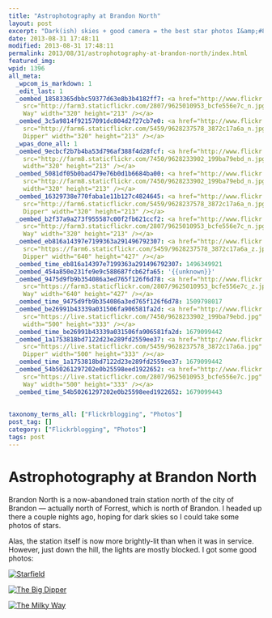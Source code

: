 ```yaml
---
title: "Astrophotography at Brandon North"
layout: post
excerpt: "Dark(ish) skies + good camera = the best star photos I&amp;#8217;ve gotten to date."
date: 2013-08-31 17:48:11
modified: 2013-08-31 17:48:11
permalink: 2013/08/31/astrophotography-at-brandon-north/index.html
featured_img: 
wpid: 1396
all_meta: 
  _wpcom_is_markdown: 1
  _edit_last: 1
  _oembed_18583365dbbc59377d63e8b3b4182ff7: <a href="http://www.flickr.com/photos/pj/9625010953/"><img
    src="http://farm3.staticflickr.com/2807/9625010953_bcfe556e7c_n.jpg" alt="The Milky
    Way" width="320" height="213" /></a>
  _oembed_3c5a9814f92157091dc804d2f27cb7e0: <a href="http://www.flickr.com/photos/pj/9628237578/"><img
    src="http://farm6.staticflickr.com/5459/9628237578_3872c17a6a_n.jpg" alt="The Big
    Dipper" width="320" height="213" /></a>
  _wpas_done_all: 1
  _oembed_9ecbcf2b7b4ba53d796af388f4d28fcf: <a href="http://www.flickr.com/photos/pj/9628233902/"><img
    src="http://farm8.staticflickr.com/7450/9628233902_199ba79ebd_n.jpg" alt="Starfield"
    width="320" height="213" /></a>
  _oembed_5081df05b0bad479e76b0d1b6684ba00: <a href="http://www.flickr.com/photos/pj/9628233902/"><img
    src="http://farm8.staticflickr.com/7450/9628233902_199ba79ebd_n.jpg" alt="Starfield"
    width="320" height="213" /></a>
  _oembed_16329738e770faba1e11b127c4824645: <a href="http://www.flickr.com/photos/pj/9628237578/"><img
    src="http://farm6.staticflickr.com/5459/9628237578_3872c17a6a_n.jpg" alt="The Big
    Dipper" width="320" height="213" /></a>
  _oembed_b2f37a9a273f955587c00f2fb621ccf2: <a href="http://www.flickr.com/photos/pj/9625010953/"><img
    src="http://farm3.staticflickr.com/2807/9625010953_bcfe556e7c_n.jpg" alt="The Milky
    Way" width="320" height="213" /></a>
  _oembed_eb816a14397e7199363a291496792307: <a href="http://www.flickr.com/photos/pj/9628237578/"><img
    src="https://farm6.staticflickr.com/5459/9628237578_3872c17a6a_z.jpg" alt="The Big
    Dipper" width="640" height="427" /></a>
  _oembed_time_eb816a14397e7199363a291496792307: 1496349921
  _oembed_454a850e231fe9e9c588687fcb62fa65: '{{unknown}}'
  _oembed_9475d9fb9b354086a3ed765f126f6d78: <a href="http://www.flickr.com/photos/pj/9625010953/"><img
    src="https://farm3.staticflickr.com/2807/9625010953_bcfe556e7c_z.jpg" alt="The Milky
    Way" width="640" height="427" /></a>
  _oembed_time_9475d9fb9b354086a3ed765f126f6d78: 1509798017
  _oembed_be26991b43339a031506fa906581fa2d: <a href="http://www.flickr.com/photos/pj/9628233902/"><img
    src="https://live.staticflickr.com/7450/9628233902_199ba79ebd.jpg" alt="Starfield"
    width="500" height="333" /></a>
  _oembed_time_be26991b43339a031506fa906581fa2d: 1679099442
  _oembed_1a1753818bd7122d23e289fd2559ee37: <a href="http://www.flickr.com/photos/pj/9628237578/"><img
    src="https://live.staticflickr.com/5459/9628237578_3872c17a6a.jpg" alt="The Big
    Dipper" width="500" height="333" /></a>
  _oembed_time_1a1753818bd7122d23e289fd2559ee37: 1679099442
  _oembed_54b50261297202e0b25598eed1922652: <a href="http://www.flickr.com/photos/pj/9625010953/"><img
    src="https://live.staticflickr.com/2807/9625010953_bcfe556e7c.jpg" alt="The Milky
    Way" width="500" height="333" /></a>
  _oembed_time_54b50261297202e0b25598eed1922652: 1679099443
  
  
taxonomy_terms_all: ["Flickrblogging", "Photos"]
post_tag: []
category: ["Flickrblogging", "Photos"]
tags: post
---
```


# Astrophotography at Brandon North

Brandon North is a now-abandoned train station north of the city of Brandon — actually north of Forrest, which is north of Brandon. I headed up there a couple nights ago, hoping for dark skies so I could take some photos of stars.

Alas, the station itself is now more brightly-lit than when it was in service. However, just down the hill, the lights are mostly blocked. I got some good photos:

[![Starfield](https://live.staticflickr.com/7450/9628233902_199ba79ebd.jpg)](http://www.flickr.com/photos/pj/9628233902/)

[![The Big Dipper](https://live.staticflickr.com/5459/9628237578_3872c17a6a.jpg)](http://www.flickr.com/photos/pj/9628237578/)

[![The Milky Way](https://live.staticflickr.com/2807/9625010953_bcfe556e7c.jpg)](http://www.flickr.com/photos/pj/9625010953/)